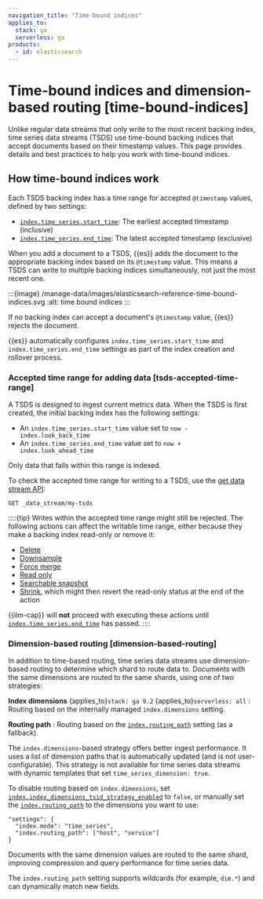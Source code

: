 ```yaml
---
navigation_title: "Time-bound indices"
applies_to:
  stack: ga
  serverless: ga
products:
  - id: elasticsearch
---
```


# Time-bound indices and dimension-based routing [time-bound-indices]

Unlike regular data streams that only write to the most recent backing index, time series data streams (TSDS) use time-bound backing indices that accept documents based on their timestamp values. This page provides details and best practices to help you work with time-bound indices.

## How time-bound indices work

Each TSDS backing index has a time range for accepted `@timestamp` values, defined by two settings: 

- [`index.time_series.start_time`](elasticsearch://reference/elasticsearch/index-settings/time-series.md#index-time-series-start-time): The earliest accepted timestamp (inclusive)
- [`index.time_series.end_time`](elasticsearch://reference/elasticsearch/index-settings/time-series.md#index-time-series-end-time): The latest accepted timestamp (exclusive)

When you add a document to a TSDS, {{es}} adds the document to the appropriate backing index based on its `@timestamp` value. This means a TSDS can write to multiple backing indices simultaneously, not just the most recent one.

:::{image} /manage-data/images/elasticsearch-reference-time-bound-indices.svg
:alt: time bound indices
:::

If no backing index can accept a document's `@timestamp` value, {{es}} rejects the document.

{{es}} automatically configures `index.time_series.start_time` and `index.time_series.end_time` settings as part of the index creation and rollover process.

### Accepted time range for adding data [tsds-accepted-time-range]

A TSDS is designed to ingest current metrics data. When the TSDS is first created, the initial backing index has the following settings:

- An `index.time_series.start_time` value set to `now - index.look_back_time`
- An `index.time_series.end_time` value set to `now + index.look_ahead_time`

Only data that falls within this range is indexed.

To check the accepted time range for writing to a TSDS, use the [get data stream API](https://www.elastic.co/docs/api/doc/elasticsearch/operation/operation-indices-get-data-stream):

```console
GET _data_stream/my-tsds
```

::::{tip}
Writes within the accepted time range might still be rejected. The following actions can affect the writable time range, either because they make a backing index read-only or remove it:
 - [Delete](elasticsearch://reference/elasticsearch/index-lifecycle-actions/ilm-delete.md) 
 - [Downsample](elasticsearch://reference/elasticsearch/index-lifecycle-actions/ilm-downsample.md) 
 - [Force merge](elasticsearch://reference/elasticsearch/index-lifecycle-actions/ilm-forcemerge.md) 
 - [Read only](elasticsearch://reference/elasticsearch/index-lifecycle-actions/ilm-readonly.md)
 - [Searchable snapshot](elasticsearch://reference/elasticsearch/index-lifecycle-actions/ilm-searchable-snapshot.md) 
 - [Shrink](elasticsearch://reference/elasticsearch/index-lifecycle-actions/ilm-shrink.md), which might then revert the read-only status at the end of the action
 
 {{ilm-cap}} will **not** proceed with executing these actions until [`index.time_series.end_time`](elasticsearch://reference/elasticsearch/index-settings/time-series.md#index-time-series-end-time) has passed.
::::


### Dimension-based routing [dimension-based-routing]

In addition to time-based routing, time series data streams use dimension-based routing to determine which shard to route data to. Documents with the same dimensions are routed to the same shards, using one of two strategies:

**Index dimensions** {applies_to}`stack: ga 9.2` {applies_to}`serverless: all`
:    Routing based on the internally managed `index.dimensions` setting.

**Routing path**
:    Routing based on the [`index.routing_path`](elasticsearch://reference/elasticsearch/index-settings/time-series.md#index-routing-path)  setting (as a fallback).

The `index.dimensions`-based strategy offers better ingest performance. It uses a list of dimension paths that is automatically updated (and is not user-configurable). This strategy is not available for time series data streams with dynamic templates that set `time_series_dimension: true`.

To disable routing based on `index.dimensions`, set [`index.index_dimensions_tsid_strategy_enabled`](elasticsearch://reference/elasticsearch/index-settings/time-series.md#index-dimensions-tsid-strategy-enabled) to `false`,
or manually set the [`index.routing_path`](elasticsearch://reference/elasticsearch/index-settings/time-series.md#index-routing-path) to the dimensions you want to use:

```console
"settings": {
  "index.mode": "time_series",
  "index.routing_path": ["host", "service"]
}
```

Documents with the same dimension values are routed to the same shard, improving compression and query performance for time series data.

The `index.routing_path` setting supports wildcards (for example, `dim.*`) and can dynamically match new fields.


